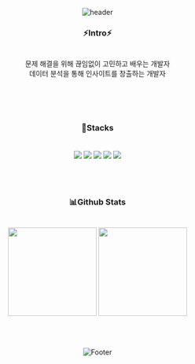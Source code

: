 <div align=center>
  
![header](https://capsule-render.vercel.app/api?type=waving&color=65648d&height=300&section=header&text=Mi%20Jeong%20Jo&fontSize=90&fontColor=ffffff)

  ### ⚡Intro⚡ <br><br>
  문제 해결을 위해 끊임없이 고민하고 배우는 개발자 <br>
  데이터 분석을 통해 인사이트를 창출하는 개발자 <br>
  <br><br><br><br>
    
  ### 🔧Stacks <br><br>
  <img src="https://img.shields.io/badge/Java-007396?style=flat&logo=OpenJDK&logoColor=white"/> <img src="https://img.shields.io/badge/Python-3766AB?style=flat-square&logo=Python&logoColor=white"/></a> <img src="https://img.shields.io/badge/Tensorflow-FF6F00?style=flat-square&logo=Tensorflow&logoColor=white"/></a> <img src="https://img.shields.io/badge/Django-092E20?style=flat-square&logo=Django&logoColor=white"/></a> <img src="https://img.shields.io/badge/SpringBoot-6DB33F?style=flat-square&logo=Spring&logoColor=white"/></a>
  <br><br><br><br>
  
  ### 📊Github Stats <br><br>
<p>
  <img height="180em" src="https://github-readme-stats.vercel.app/api?username=devamateur&show_icons=true&include_all_commits=true&theme=highcontrast">
  <img height="180em" src="https://github-readme-stats.vercel.app/api/top-langs/?username=devamateur&layout=compact&&theme=highcontrast">
</p>
<br><br>

![Footer](https://capsule-render.vercel.app/api?type=soft&color=65648d&height=200&section=footer)

</div>

